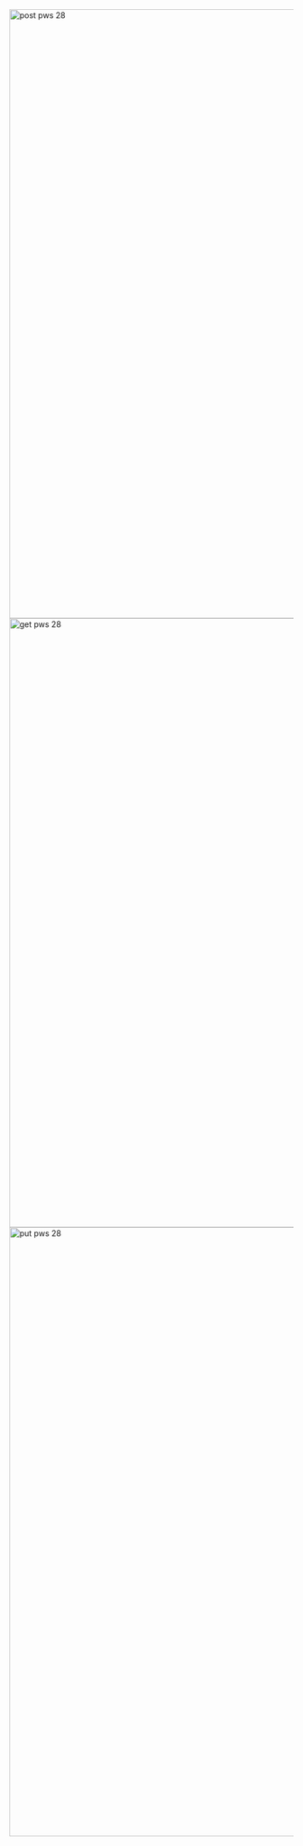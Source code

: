 <img width="1920" height="1080" alt="post pws 28" src="https://github.com/user-attachments/assets/52b888ba-646d-451e-9580-6992eab10e19" />
<img width="1920" height="1080" alt="get pws 28" src="https://github.com/user-attachments/assets/2b4b93cf-cf9b-48ae-bf19-1b5a0e04d0d8" />
<img width="1920" height="1080" alt="put pws 28" src="https://github.com/user-attachments/assets/d390bc77-242e-43d5-9412-007bd8fc58cb" />
